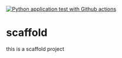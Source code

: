 [![Python application test with Github actions](https://github.com/menaveenrana/scaffold/actions/workflows/main.yml/badge.svg)](https://github.com/menaveenrana/scaffold/actions/workflows/main.yml)

# scaffold
this is a scaffold project
